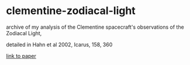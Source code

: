 # clementine-zodiacal-light

archive of my analysis of the Clementine spacecraft's observations of the Zodiacal Light,

detailed in Hahn et al 2002, Icarus, 158, 360 

[link to paper](zl_paper/publisher/hahn02.pdf)
